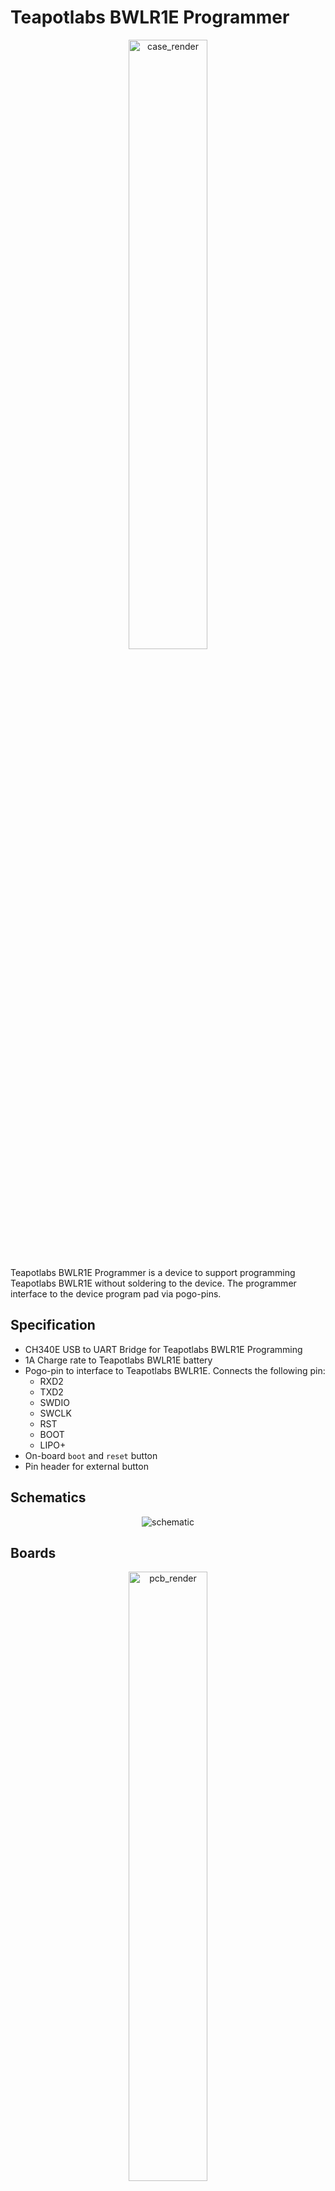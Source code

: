 # Teapotlabs BWLR1E Programmer	

<p align="center">  <img src="https://github.com/teapotlaboratories/bwlr1e/raw/main/docs/images/programmer/showcase_render.gif" alt="case_render"  width="50%" height="50%"/></p>
 
Teapotlabs BWLR1E Programmer is a device to support programming Teapotlabs BWLR1E without soldering to the device. The programmer interface to the device program pad via pogo-pins.
 
## Specification

- CH340E USB to UART Bridge for Teapotlabs BWLR1E Programming
- 1A Charge rate to Teapotlabs BWLR1E battery
- Pogo-pin to interface to Teapotlabs BWLR1E. Connects the following pin:
	- RXD2
	- TXD2
	- SWDIO
	- SWCLK
	- RST
	- BOOT
	- LIPO+
- On-board `boot` and `reset` button
- Pin header for external button

## Schematics

<p align="center"> <img src="https://raw.githubusercontent.com/teapotlaboratories/bwlr1e/main/hardware/programmer/schematic.png" alt="schematic"/></p>

## Boards
 <p align="center">  <img src="https://github.com/teapotlaboratories/bwlr1e/raw/main/docs/images/programmer/pcb_render.gif" alt="pcb_render"  width="50%" height="50%"/><br><b>PCB Render</b></p>

Built using KiCAD v7, the board is design to connect to the programming and charge pad of Teapotlabs BWLR1E via pogo-pins connector

The following design are based on the latest revision.
| Top Board | Bottom Board |
|--|--|
| <p align="center"> <img src="https://github.com/teapotlaboratories/bwlr1e/raw/main/docs/images/programmer/assembled_front.jpg" alt="assembled_front"  width="67%" height="67%"/></p> | <p align="center"> <img src="https://github.com/teapotlaboratories/bwlr1e/raw/main/docs/images/programmer/assembled_back.jpg" alt="assembled_back"  width="67%" height="67%"/></p> |
| <p align="center"> <img src="https://github.com/teapotlaboratories/bwlr1e/raw/main/docs/images/programmer/pcb_top.png" alt="pcb_front"  width="73%" height="73%"/></p> | <p align="center"> <img src="https://github.com/teapotlaboratories/bwlr1e/raw/main/docs/images/programmer/pcb_bottom.png" alt="pcb_bottom"  width="77%" height="77%"/></p> |

 <p align="center"> <img src="https://github.com/teapotlaboratories/bwlr1e/raw/main/hardware/programmer/pcb.svg" alt="pcb"  width="50%" height="50%"/><br><b>PCB Top and Bottom Layout</b></p> 
  
### Case
 <p align="center"> <img src="https://raw.githubusercontent.com/teapotlaboratories/bwlr1e/master/docs/images/programmer/showcase_render_exploded_view.png" width="30%" height="30%"><br>Teapotlabs BWLR1E Programmer Exploded View</p>

Built using [TinkerCAD](https://www.tinkercad.com). The case are 3D printable with any generic 3D printer with/without support. The STL files are available [here](https://github.com/teapotlaboratories/bwlr1e/tree/main/hardware/programmer/case)
The case is made of 3 parts:
- Main case: holds the Programmer.
- Separator: separate the programmer and Teapotlabs BWLR1E.
- Locks: locks Teapotlabs BWLR1E in place for charging the device.
 <p align="center"><img src="https://github.com/teapotlaboratories/bwlr1e/raw/main/docs/images/programmer/case_open.jpg" alt="drawing"  width="50%" height="50%"/><br><b>Case Open</b></p>

### Bill Of Materials
Most of the components are generic and can be bought from any electornics/semi-conductor distributor. The bill of materials can be downloaded [here](https://github.com/teapotlaboratories/bwlr1e/blob/main/hardware/programmer/bill_of_materials.csv)

## Programming Teapotlabs BWLR1E

 <p align="center"> <img src="https://raw.githubusercontent.com/teapotlaboratories/bwlr1e/master/docs/images/programmer/programming_bwlr1e.gif" width="30%" height="30%"><br>Setting-up Teapotlabs BWLR1E Programmer</p>
 
Using the programmer, Teapotlabs BWLR1E can be programmed via the USB-C available in the programmer.
Out of the factory, the Teapotlabs BWLR1E chip ships with an **AT firmware** that can be tested by sending AT commands using the programmer USB-C.

The following are some very good tutorial to start developing with the device:

- [Communicating with the AT firmware](https://docs.rakwireless.com/Product-Categories/WisDuo/RAK3172-Module/Quickstart/#rak3172-as-a-lora-lorawan-modem-via-at-command)
 - [Programming with Arduino](https://docs.rakwireless.com/Product-Categories/WisDuo/RAK3172-Module/Quickstart/#rak3172-as-a-stand-alone-device-using-rui3)
 - [Programming with STM32Cube](https://docs.rakwireless.com/Product-Categories/WisDuo/RAK3172-Module/Low-Level-Development/#rak3172-on-stm32cubeide-with-stm32wl-sdk-v1-0-0)
 - [Programming with MbedOS](https://github.com/hallard/LoRa-E5-Tiny/blob/main/README.md#compile-and-flash-firmware)

### Available SDK
Through the USB-C, user can program Teapotlabs BWLR1E using the following SDK:

-   [Arduino RUI3 SDK](https://github.com/RAKWireless/RAKwireless-Arduino-BSP-Index)
-   [Arduino STM32duino SDK](https://github.com/stm32duino/Arduino_Core_STM32)
-   [MbedOS](https://github.com/hallard/LoRa-E5-Tiny/blob/main/README.md#compile-and-flash-firmware)
-   [STM32Cube](https://docs.rakwireless.com/Product-Categories/WisDuo/RAK3172-Module/Low-Level-Development/#installation-of-stm32cube-ide)

Other than  [Arduino RUI3 SDK](https://github.com/RAKWireless/RAKwireless-Arduino-BSP-Index), to program the device, user need to put the device in Serial Bootloader mode by,

1.  Press and Hold  `BOOT`  and  `RESET`  button
2.  Release  `RESET`  button
3.  Wait few seconds ( try 2 seconds )
4.  Release  `BOOT`  button
5.  Device should be in Serial Bootloader mode.

You can also use  [STM32CubeProgrammer](https://www.st.com/en/development-tools/stm32cubeprog.html)  , instead of the SDK to upload a firmware

## License
The product is open-source! However, some part of library used under **src**, might have it's own license.
Please reach out or create a ticket to report any license violation.

![License: MIT](https://img.shields.io/badge/License-MIT-yellow.svg)

